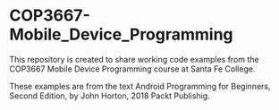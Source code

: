 # COP3667-Mobile_Device_Programming

This repository is created to share working code examples from the COP3667 Mobile Device Programming course at Santa Fe College. 

These examples are from the text Android Programming for Beginners, Second Edition, by John Horton, 2018 Packt Publishig.
